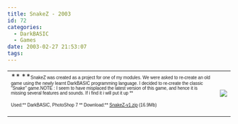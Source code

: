 ```yaml
---
title: SnakeZ - 2003
id: 72
categories:
  - DarkBASIC
  - Games
date: 2003-02-27 21:53:07
tags:
---
```


<table width="100%" cellspacing="0" cellpadding="0" border="0">
    <tbody>
        <tr>
            <td>**<font size="1" face="Verdana, Arial, Helvetica, sans-serif">          </font>**<font size="1" face="Verdana, Arial, Helvetica, sans-serif">SnakeZ          was created as a project for one of my modules. We were asked to re-create          an old game using the newly learnt DarkBASIC programming language. I decided          to re-create the classic &quot;Snake&quot; game.</font><font size="1" face="Verdana, Arial, Helvetica, sans-serif">NOTE : I          seem to have misplaced the latest version of this game, and hence it is          missing several features and sounds. If i find it i will put it up </font><font size="1" face="Verdana, Arial, Helvetica, sans-serif">**

Used:**          DarkBASIC, PhotoShop 7 **
Download:** [SnakeZ-v1.zip](https://www.mikecann.co.uk/Files/SnakeZ-v1.zip)          (16.9Mb) </font></td>
            <td>![](https://www.mikecann.co.uk/Images/Games-Thumbs/snakez.gif)</td>
        </tr>
    </tbody>
</table>